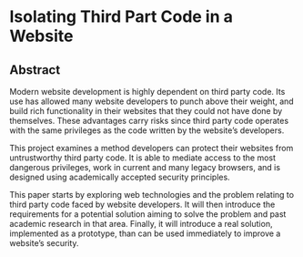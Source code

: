 # Isolating Third Part Code in a Website

## Abstract

Modern website development is highly dependent on third party code. Its use has allowed many website developers to punch above their weight, and build rich functionality in their websites that they could not have done by themselves. These advantages carry risks since third party code operates with the same privileges as the code written by the website’s developers. 

This project examines a method developers can protect their websites from untrustworthy third party code. It is able to mediate access to the most dangerous privileges, work in current and many legacy browsers, and is designed using academically accepted security principles. 

This paper starts by exploring web technologies and the problem relating to third party code faced by website developers. It will then introduce the requirements for a potential solution aiming to solve the problem and past academic research in that area. Finally, it will introduce a real solution, implemented as a prototype, than can be used immediately to improve a website’s security.


